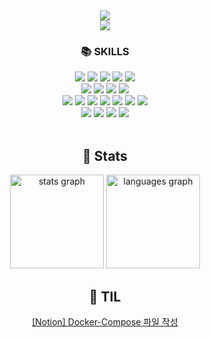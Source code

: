<div align=center>
	<img src="https://capsule-render.vercel.app/api?type=waving&color=gradient&height=200&section=header&text=AYLEE%20Github&fontSize=90" />	
</div>

<div align=center>
<a href="https://hits.seeyoufarm.com"><img src="https://hits.seeyoufarm.com/api/count/incr/badge.svg?url=https%3A%2F%2Fgithub.com%2Fayleeee&count_bg=%23FDC9DB&title_bg=%23FFA9A9&icon=&icon_color=%23919090&title=hits&edge_flat=false"/></a>
</div>
<div align=center>
	<h3>📚 SKILLS </h3>
</div>
<div align="center">
	<img src="https://img.shields.io/badge/Java-007396?style=flat&logo=Conda-Forge&logoColor=white" />
	<img src="https://img.shields.io/badge/HTML5-E34F26?style=flat&logo=HTML5&logoColor=white" />
	<img src="https://img.shields.io/badge/CSS3-1572B6?style=flat&logo=CSS3&logoColor=white" />
	<img src="https://img.shields.io/badge/JavaScript-F7DF1E?style=flat&logo=JavaScript&logoColor=white" />
  <img src="https://img.shields.io/badge/Go-00ADD8?style=flat-square&logo=Go&logoColor=white"/>
	<br>
	<img src="https://img.shields.io/badge/Spring-6DB33F?style=flat&logo=Spring&logoColor=white" />
  <img src="https://img.shields.io/badge/Python-3776AB?style=flat&logo=Python&logoColor=white" />
  <img src="https://img.shields.io/badge/C++-00599C?style=flat-square&logo=C%2B%2B&logoColor=white"/>
  <img src="https://img.shields.io/badge/Xcode-147EFB?style=flat-square&logo=Xcode&logoColor=white"/>
	<br>
	<img src="https://img.shields.io/badge/Oracle%20SQL-F80000?style=flat&logo=Oracle&logoColor=white" />
	<img src="https://img.shields.io/badge/MySQL-4479A1?style=flat&logo=MySQL&logoColor=white" />
	<img src="https://img.shields.io/badge/Linux-FCC624?style=flat&logo=Linux&logoColor=white" />
  <img src="https://img.shields.io/badge/django-092E20?style=flat-square&logo=django&logoColor=white"/>
  <img src="https://img.shields.io/badge/Node.js-339933?style=flat-square&logo=Node.js&logoColor=white"/>
	<img src="https://img.shields.io/badge/Eclipse%20IDE-2C2255?style=flat&logo=EclipseIDE&logoColor=white" />
	<img src="https://img.shields.io/badge/Visual%20Studio%20Code-007ACC?style=flat&logo=VisualStudioCode&logoColor=white" />
	<br>
	<img src="https://img.shields.io/badge/Tomcat-F8DC75?style=flat&logo=ApacheTomcat&logoColor=white" />
	<img src="https://img.shields.io/badge/NGINX-009639?style=flat&logo=NGINX&logoColor=white" />
	<img src="https://img.shields.io/badge/AWS-232F3E?style=flat&logo=AmazonAWS&logoColor=white" />
	<img src="https://img.shields.io/badge/GitHub-181717?style=flat&logo=GitHub&logoColor=white" />
</div>
<br>
<div align=center><h2>🦾 Stats</h2></div>
<div align="center">
  <img src="https://github-readme-stats.vercel.app/api?username=ayleeee&hide_title=false&hide_rank=false&show_icons=true&include_all_commits=true&count_private=true&hide=stars&disable_animations=true&theme=dracula&hide_border=false&order=1" height="150" alt="stats graph" />
  <img src="https://github-readme-stats.vercel.app/api/top-langs?username=ayleeee&hide_title=false&layout=compact&card_width=320&langs_count=5&disable_animations=true&theme=dracula&hide_border=false&order=2" height="150" alt="languages graph" />
</div>

<div align=center><h2>🌱 TIL </h2></div>
<div align="center">
<a href="https://gray-bearberry-e09.notion.site/Docker-Compose-11a8e70c3c8d802c9dbff225d0ad9e86?pvs=74">[Notion] Docker-Compose 파일 작성</a>
</div>
